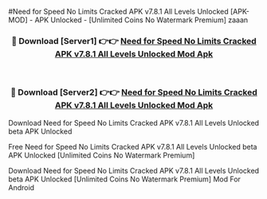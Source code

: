 #Need for Speed No Limits Cracked APK v7.8.1 All Levels Unlocked [APK-MOD] - APK Unlocked - [Unlimited Coins No Watermark Premium] zaaan



<div align="center">

<h3>🔴 Download [Server1] 👉👉 <a href="https://momento.my/?title=Need_for_Speed_No_Limits_Cracked_APK_v7.8.1_All_Levels_Unlocked">Need for Speed No Limits Cracked APK v7.8.1 All Levels Unlocked Mod Apk</a></h3><br>

<h3>🔴 Download [Server2] 👉👉 <a href="https://momento.my/?title=Need_for_Speed_No_Limits_Cracked_APK_v7.8.1_All_Levels_Unlocked">Need for Speed No Limits Cracked APK v7.8.1 All Levels Unlocked Mod Apk</a></h3>
</div>



Download Need for Speed No Limits Cracked APK v7.8.1 All Levels Unlocked beta APK Unlocked

Free Need for Speed No Limits Cracked APK v7.8.1 All Levels Unlocked beta APK Unlocked [Unlimited Coins No Watermark Premium]

Download Need for Speed No Limits Cracked APK v7.8.1 All Levels Unlocked beta APK Unlocked [Unlimited Coins No Watermark Premium] Mod For Android
